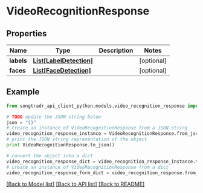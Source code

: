 # VideoRecognitionResponse


## Properties

Name | Type | Description | Notes
------------ | ------------- | ------------- | -------------
**labels** | [**List[LabelDetection]**](LabelDetection.md) |  | [optional] 
**faces** | [**List[FaceDetection]**](FaceDetection.md) |  | [optional] 

## Example

```python
from songtradr_api_client_python.models.video_recognition_response import VideoRecognitionResponse

# TODO update the JSON string below
json = "{}"
# create an instance of VideoRecognitionResponse from a JSON string
video_recognition_response_instance = VideoRecognitionResponse.from_json(json)
# print the JSON string representation of the object
print VideoRecognitionResponse.to_json()

# convert the object into a dict
video_recognition_response_dict = video_recognition_response_instance.to_dict()
# create an instance of VideoRecognitionResponse from a dict
video_recognition_response_form_dict = video_recognition_response.from_dict(video_recognition_response_dict)
```
[[Back to Model list]](../README.md#documentation-for-models) [[Back to API list]](../README.md#documentation-for-api-endpoints) [[Back to README]](../README.md)


